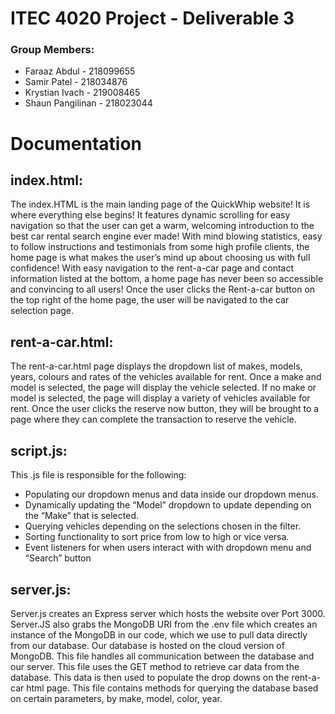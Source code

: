 # ITEC 4020 Project - Deliverable 3
### Group Members: 
- Faraaz Abdul - 218099655
- Samir Patel - 218034876
- Krystian Ivach - 219008465
- Shaun Pangilinan - 218023044

# Documentation
## **index.html:**

The index.HTML is the main landing page of the QuickWhip website! It is where everything else begins! It features dynamic scrolling for easy navigation so that the user can get a warm, welcoming introduction to the best car rental search engine ever made! With mind blowing statistics, easy to follow instructions and testimonials from some high profile clients, the home page is what makes the user’s mind up about choosing us with full confidence! With easy navigation to the rent-a-car page and contact information listed at the bottom, a home page has never been so accessible and convincing to all users! Once the user clicks the Rent-a-car button on the top right of the home page, the user will be navigated to the car selection page. 


## **rent-a-car.html:**

The rent-a-car.html page displays the dropdown list of makes, models, years, colours and rates of the vehicles available for rent. Once a make and model is selected, the page will display the vehicle selected. If no make or model is selected, the page will display a variety of vehicles available for rent. Once the user clicks the reserve now button, they will be brought to a page where they can complete the transaction to reserve the vehicle. 


## **script.js:**

This .js file is responsible for the following:
- Populating our dropdown menus and data inside our dropdown menus.
- Dynamically updating the “Model” dropdown to update depending on the “Make” that is selected.
- Querying vehicles depending on the selections chosen in the filter.
- Sorting functionality to sort price from low to high or vice versa.
- Event listeners for when users interact with with dropdown menu and “Search” button

## **server.js:**

Server.js creates an Express server which hosts the website over Port 3000. Server.JS also grabs the MongoDB URI from the .env file which creates an instance of the MongoDB in our code, which we use to pull data directly from our database. Our database is hosted on the cloud version of MongoDB. This file handles all communication between the database and our server. This file uses the GET method to retrieve car data from the database. This data is then used to populate the drop downs on the rent-a-car html page. This file contains methods for querying the database based on certain parameters, by make, model, color, year. 
